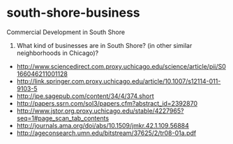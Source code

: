 south-shore-business
====================

Commercial Development in South Shore

1. What kind of businesses are in South Shore? (in other similar neighborhoods in Chicago)?


- http://www.sciencedirect.com.proxy.uchicago.edu/science/article/pii/S0166046211001128
- http://link.springer.com.proxy.uchicago.edu/article/10.1007/s12114-011-9103-5
- http://jpe.sagepub.com/content/34/4/374.short
- http://papers.ssrn.com/sol3/papers.cfm?abstract_id=2392870
- http://www.jstor.org.proxy.uchicago.edu/stable/4227965?seq=1#page_scan_tab_contents
- http://journals.ama.org/doi/abs/10.1509/jmkr.42.1.109.56884
- http://ageconsearch.umn.edu/bitstream/37625/2/tr08-01a.pdf

